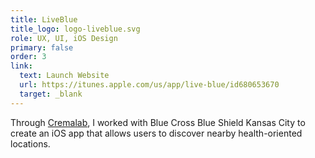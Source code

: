 ```yaml
---
title: LiveBlue
title_logo: logo-liveblue.svg
role: UX, UI, iOS Design
primary: false
order: 3
link:
  text: Launch Website
  url: https://itunes.apple.com/us/app/live-blue/id680653670
  target: _blank
---
```


Through [Cremalab](http://cremalab.com), I worked with Blue Cross Blue Shield Kansas City to create an iOS app that allows users to discover nearby health-oriented locations.